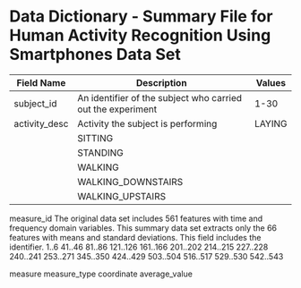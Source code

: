 # Data Dictionary - Summary File for Human Activity Recognition Using Smartphones Data Set 


Field Name | Description | Values
-----------|-------------|--------
subject_id |An identifier of the subject who carried out the experiment|1-30  
activity_desc|Activity the subject is performing| LAYING
||    SITTING
||    STANDING
||    WALKING
||    WALKING_DOWNSTAIRS
||    WALKING_UPSTAIRS


measure_id
  The original data set includes 561 features with time and frequency domain variables. This summary data set extracts only the 66 features with means and standard deviations. This field includes the identifier.
    1..6       41..46   81..86   121..126  161..166  201..202  214..215  227..228 240..241  253..271
    345..350  424..429 503..504  516..517  529..530  542..543



measure
measure_type
coordinate
average_value
